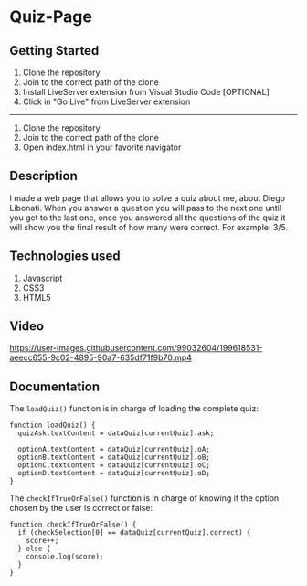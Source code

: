 # Quiz-Page

## Getting Started

1. Clone the repository
2. Join to the correct path of the clone
3. Install LiveServer extension from Visual Studio Code [OPTIONAL]
4. Click in "Go Live" from LiveServer extension

---

1. Clone the repository
2. Join to the correct path of the clone
3. Open index.html in your favorite navigator

## Description

I made a web page that allows you to solve a quiz about me, about Diego Libonati. When you answer a question you will pass to the next one until you get to the last one, once you answered all the questions of the quiz it will show you the final result of how many were correct. For example: 3/5.

## Technologies used

1. Javascript
2. CSS3
3. HTML5

## Video

https://user-images.githubusercontent.com/99032604/199618531-aeecc655-9c02-4895-90a7-635df71f9b70.mp4

## Documentation

The `loadQuiz()` function is in charge of loading the complete quiz:

```
function loadQuiz() {
  quizAsk.textContent = dataQuiz[currentQuiz].ask;

  optionA.textContent = dataQuiz[currentQuiz].oA;
  optionB.textContent = dataQuiz[currentQuiz].oB;
  optionC.textContent = dataQuiz[currentQuiz].oC;
  optionD.textContent = dataQuiz[currentQuiz].oD;
}
```

The `checkIfTrueOrFalse()` function is in charge of knowing if the option chosen by the user is correct or false:

```
function checkIfTrueOrFalse() {
  if (checkSelection[0] == dataQuiz[currentQuiz].correct) {
    score++;
  } else {
    console.log(score);
  }
}
```
